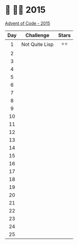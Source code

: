 # 🎄 👨‍💻 2015

[Advent of Code - 2015](https://adventofcode.com/2015)

| Day | Challenge      | Stars  |
| :-: | -------------- | :----: |
|  1  | Not Quite Lisp | ⭐️⭐️ |
|  2  |                |        |
|  3  |                |        |
|  4  |                |        |
|  5  |                |        |
|  6  |                |        |
|  7  |                |        |
|  8  |                |        |
|  9  |                |        |
| 10  |                |        |
| 11  |                |        |
| 12  |                |        |
| 13  |                |        |
| 14  |                |        |
| 15  |                |        |
| 16  |                |        |
| 17  |                |        |
| 18  |                |        |
| 19  |                |        |
| 20  |                |        |
| 21  |                |        |
| 22  |                |        |
| 23  |                |        |
| 24  |                |        |
| 25  |                |        |
